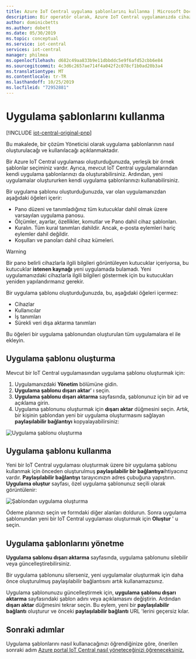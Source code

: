 ```yaml
---
title: Azure IoT Central uygulama şablonlarını kullanma | Microsoft Docs
description: Bir operatör olarak, Azure IoT Central uygulamanızda cihaz kümelerini kullanma.
author: dominicbetts
ms.author: dobett
ms.date: 05/30/2019
ms.topic: conceptual
ms.service: iot-central
services: iot-central
manager: philmea
ms.openlocfilehash: d682c49aa833b9e11dbbddc5e9f6afd52cbb6e84
ms.sourcegitcommit: 4c3d6c2657ae714f4a042f2c078cf1b0ad20b3a4
ms.translationtype: MT
ms.contentlocale: tr-TR
ms.lasthandoff: 10/25/2019
ms.locfileid: "72952881"
---
```

# <a name="use-application-templates"></a>Uygulama şablonlarını kullanma

[!INCLUDE [iot-central-original-pnp](../../../includes/iot-central-original-pnp-note.md)]

Bu makalede, bir çözüm Yöneticisi olarak uygulama şablonlarının nasıl oluşturulacağı ve kullanılacağı açıklanmaktadır.

Bir Azure IoT Central uygulaması oluşturduğunuzda, yerleşik bir örnek şablonlar seçiminiz vardır. Ayrıca, mevcut IoT Central uygulamalarından kendi uygulama şablonlarınızı da oluşturabilirsiniz. Ardından, yeni uygulamalar oluştururken kendi uygulama şablonlarınızı kullanabilirsiniz.

Bir uygulama şablonu oluşturduğunuzda, var olan uygulamanızdan aşağıdaki öğeleri içerir:

- Pano düzeni ve tanımladığınız tüm kutucuklar dahil olmak üzere varsayılan uygulama panosu.
- Ölçümler, ayarlar, özellikler, komutlar ve Pano dahil cihaz şablonları.
- Kuralın. Tüm kural tanımları dahildir. Ancak, e-posta eylemleri hariç eylemler dahil değildir.
- Koşulları ve panoları dahil cihaz kümeleri.

> [!WARNING]
> Bir pano belirli cihazlarla ilgili bilgileri görüntüleyen kutucuklar içeriyorsa, bu kutucuklar **istenen kaynağı** yeni uygulamada bulamadı. Yeni uygulamanızdaki cihazlarla ilgili bilgileri göstermek için bu kutucukları yeniden yapılandırmanız gerekir.

Bir uygulama şablonu oluşturduğunuzda, bu, aşağıdaki öğeleri içermez:

- Cihazlar
- Kullanıcılar
- İş tanımları
- Sürekli veri dışa aktarma tanımları

Bu öğeleri bir uygulama şablonundan oluşturulan tüm uygulamalara el ile ekleyin.

## <a name="create-an-application-template"></a>Uygulama şablonu oluşturma

Mevcut bir IoT Central uygulamasından uygulama şablonu oluşturmak için:

1. Uygulamanızdaki **Yönetim** bölümüne gidin.
1. **Uygulama şablonu dışarı aktar**' ı seçin.
1. **Uygulama şablonu dışarı aktarma** sayfasında, şablonunuz için bir ad ve açıklama girin.
1. Uygulama şablonunu oluşturmak için **dışarı aktar** düğmesini seçin. Artık, bir kişinin şablondan yeni bir uygulama oluşturmasını sağlayan **paylaşılabilir bağlantıyı** kopyalayabilirsiniz:

![Uygulama şablonu oluşturma](media/howto-use-app-templates/create-template.png)

## <a name="use-an-application-template"></a>Uygulama şablonu kullanma

Yeni bir IoT Central uygulaması oluşturmak üzere bir uygulama şablonu kullanmak için önceden oluşturulmuş **paylaşılabilir bir bağlantıya**ihtiyacınız vardır. **Paylaşılabilir bağlantıyı** tarayıcınızın adres çubuğuna yapıştırın. **Uygulama oluştur** sayfası, özel uygulama şablonunuz seçili olarak görüntülenir:

![Şablondan uygulama oluşturma](media/howto-use-app-templates/create-app.png)

Ödeme planınızı seçin ve formdaki diğer alanları doldurun. Sonra uygulama şablonundan yeni bir IoT Central uygulaması oluşturmak için **Oluştur** ' u seçin.

## <a name="manage-application-templates"></a>Uygulama şablonlarını yönetme

**Uygulama şablonu dışarı aktarma** sayfasında, uygulama şablonunu silebilir veya güncelleştirebilirsiniz.

Bir uygulama şablonunu silerseniz, yeni uygulamalar oluşturmak için daha önce oluşturulmuş paylaşılabilir bağlantısını artık kullanamazsınız.

Uygulama şablonunuzu güncelleştirmek için, **uygulama şablonu dışarı aktarma** sayfasındaki şablon adını veya açıklamasını değiştirin. Ardından **dışarı aktar** düğmesini tekrar seçin. Bu eylem, yeni bir **paylaşılabilir bağlantı** oluşturur ve önceki **paylaşılabilir bağlantı** URL 'lerini geçersiz kılar.

## <a name="next-steps"></a>Sonraki adımlar

Uygulama şablonlarını nasıl kullanacağınızı öğrendiğinize göre, önerilen sonraki adım [Azure portal IoT Central nasıl yöneteceğinizi öğreneceksiniz.](howto-manage-iot-central-from-portal.md)
